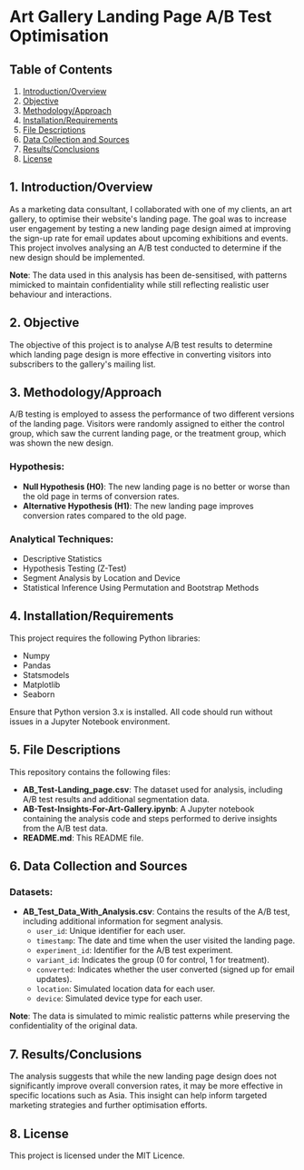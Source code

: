 # Art Gallery Landing Page A/B Test Optimisation

## Table of Contents
1. [Introduction/Overview](#introductionoverview)
2. [Objective](#objective)
3. [Methodology/Approach](#methodologyapproach)
4. [Installation/Requirements](#installationrequirements)
5. [File Descriptions](#file-descriptions)
6. [Data Collection and Sources](#data-collection-and-sources)
7. [Results/Conclusions](#resultsconclusions)
8. [License](#license)

## 1. Introduction/Overview
As a marketing data consultant, I collaborated with one of my clients, an art gallery, to optimise their website's landing page. The goal was to increase user engagement by testing a new landing page design aimed at improving the sign-up rate for email updates about upcoming exhibitions and events. This project involves analysing an A/B test conducted to determine if the new design should be implemented.

**Note**: The data used in this analysis has been de-sensitised, with patterns mimicked to maintain confidentiality while still reflecting realistic user behaviour and interactions.

## 2. Objective
The objective of this project is to analyse A/B test results to determine which landing page design is more effective in converting visitors into subscribers to the gallery's mailing list.

## 3. Methodology/Approach
A/B testing is employed to assess the performance of two different versions of the landing page. Visitors were randomly assigned to either the control group, which saw the current landing page, or the treatment group, which was shown the new design.

### Hypothesis:
- **Null Hypothesis (H0)**: The new landing page is no better or worse than the old page in terms of conversion rates.
- **Alternative Hypothesis (H1)**: The new landing page improves conversion rates compared to the old page.

### Analytical Techniques:
- Descriptive Statistics
- Hypothesis Testing (Z-Test)
- Segment Analysis by Location and Device
- Statistical Inference Using Permutation and Bootstrap Methods

## 4. Installation/Requirements
This project requires the following Python libraries:

- Numpy
- Pandas
- Statsmodels
- Matplotlib
- Seaborn

Ensure that Python version 3.x is installed. All code should run without issues in a Jupyter Notebook environment.

## 5. File Descriptions
This repository contains the following files:

- **AB_Test-Landing_page.csv**: The dataset used for analysis, including A/B test results and additional segmentation data.
- **AB-Test-Insights-For-Art-Gallery.ipynb**: A Jupyter notebook containing the analysis code and steps performed to derive insights from the A/B test data.
- **README.md**: This README file.

## 6. Data Collection and Sources
### Datasets:
- **AB_Test_Data_With_Analysis.csv**: Contains the results of the A/B test, including additional information for segment analysis.
  - `user_id`: Unique identifier for each user.
  - `timestamp`: The date and time when the user visited the landing page.
  - `experiment_id`: Identifier for the A/B test experiment.
  - `variant_id`: Indicates the group (0 for control, 1 for treatment).
  - `converted`: Indicates whether the user converted (signed up for email updates).
  - `location`: Simulated location data for each user.
  - `device`: Simulated device type for each user.


**Note**: The data is simulated to mimic realistic patterns while preserving the confidentiality of the original data.

## 7. Results/Conclusions
The analysis suggests that while the new landing page design does not significantly improve overall conversion rates, it may be more effective in specific locations such as Asia. This insight can help inform targeted marketing strategies and further optimisation efforts.

## 8. License
This project is licensed under the MIT Licence.
